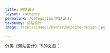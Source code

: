 ```yaml
---
title: 网站设计
layout: category
permalink: /categories/网站设计/
taxonomy: 网站设计
image: assets/images/banner/website-design.jpg

---
```


分类《网站设计》下的文章：